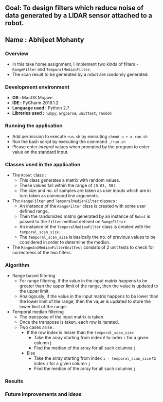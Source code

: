 Goal: To design filters which reduce noise of data generated by a LIDAR sensor attached to a robot.
--
Name : Abhijeet Mohanty
--
### Overview
* In this take home assignment, I implement two kinds of filters - `RangeFilter` and `TemporalMedianFilter`.
* The scan result to be generated by a robot are randomly generated.

### Development environment
* **OS :** MacOS Mojave
* **IDE :** PyCharm 2019.1.2
* **Language used :** Python 2.7
* **Libraries used :** `numpy`, `argparse`, `unittest`, `random`

### Running the application
* Add permission to execute `run.sh` by executing `chmod u + x run.sh`
* Run the bash script by executing the command `./run.sh`
* Please enter *integral* values when prompted by the program to enter value on the standard input.


### Classes used in the application
* The `Robot` class :
    * This class generates a matrix with random values.
    * These values fall within the range of `[0.03, 50]`.
    * The size and no. of samples are 
    taken as user inputs which are in turn taken as command line arguments.
* The `RangeFilter` and `TemporalMedianFilter` classes :
    * An instance of the `RangeFilter` class is created with some user defined
    range.
    * Then the randomized matrix generated by an instance of `Robot` is passed to the `filter` method
    defined on `RangeFilter`.
    * An instance of the `TemporalMedianFilter` class is created with the `temporal_scan_size`. 
    * The `temporal_scan_size` is basically the no. of previous values to be considered in order to determine the 
    median.
* The `RangeAndMedianFilterUnitTest` consists of 2 unit tests to check for correctness of the two filters.

### Algorithm
* Range based filtering
    * For range filtering, if the value in the input matrix 
      happens to be greater than the upper limit of the range, then the value is updated to the upper limit.
    * Analogously, if the value in the input matrix happens to be lower than the lower limit of the range, then the va;ue is updated to
      store the lower limit of the range.
* Temporal median filtering
    * The transpose of the input matrix is taken.
    * Once the transpose is taken, each row is iterated.
    * Two cases arise :
        * If the row index is lesser than the `temporal_scan_size`
            * Take the array starting from index `0` to index `i` for a given column j
            * Find the median of the array for all such columns `j`
        * Else
            * Take the array starting from index `i - temporal_scan_size`  to index `i` for a given column `j`
            * Find the median of the array for all such columns `j`
       

### Results

### Future improvements and ideas

